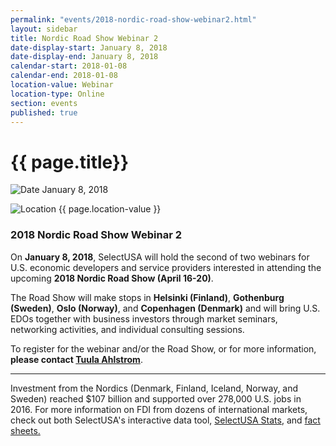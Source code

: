 ```yaml
---
permalink: "events/2018-nordic-road-show-webinar2.html"
layout: sidebar
title: Nordic Road Show Webinar 2
date-display-start: January 8, 2018
date-display-end: January 8, 2018
calendar-start: 2018-01-08
calendar-end: 2018-01-08
location-value: Webinar
location-type: Online
section: events
published: true
---
```


# {{ page.title}}

![Date](https://google.github.io/material-design-icons/action/svg/design/ic_event_24px.svg "Date") January 8, 2018

![Location](http://google.github.io/material-design-icons/social/svg/design/ic_location_city_24px.svg "Location") {{ page.location-value }}

### 2018 Nordic Road Show Webinar 2

On **January 8, 2018**, SelectUSA will hold the second of two webinars for U.S. economic developers and service providers interested in attending the upcoming **2018 Nordic Road Show (April 16-20)**.

The Road Show will make stops in **Helsinki (Finland)**, **Gothenburg (Sweden)**, **Oslo (Norway)**, and **Copenhagen (Denmark)** and will bring U.S. EDOs together with business investors through market seminars, networking activities, and individual consulting sessions.

To register for the webinar and/or the Road Show, or for more information, **please contact [Tuula Ahlstrom](mailto:tuula.ahlstrom@trade.gov)**.

---

Investment from the Nordics (Denmark, Finland, Iceland, Norway, and Sweden) reached $107 billion and supported over 278,000 U.S. jobs in 2016. For more information on FDI from dozens of international markets, check out both SelectUSA's interactive data tool, [SelectUSA Stats](https://www.selectusa.gov/selectusa-stats), and [fact sheets.](https://www.selectusa.gov/FDI-global-market/international-markets)
